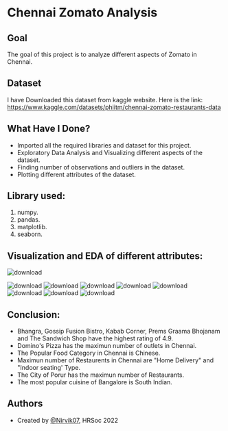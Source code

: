 
# Chennai Zomato Analysis


## Goal

The goal of this project is to analyze different aspects of Zomato in Chennai.
## Dataset
I have Downloaded this dataset from kaggle website. Here is the link: https://www.kaggle.com/datasets/phiitm/chennai-zomato-restaurants-data

## What Have I Done?

- Imported all the required libraries and dataset for this project.
- Exploratory Data Analysis and Visualizing different aspects of the dataset.
- Finding number of observations and outliers in the dataset.
- Plotting different attributes of the dataset.

## Library used:

1. numpy.
2. pandas.
3. matplotlib.
4. seaborn.
## Visualization and EDA of different attributes:


![download](https://user-images.githubusercontent.com/97960335/180169530-6705f926-03e7-4f2f-ac4b-ff3ef8910f7a.png)

![download](https://user-images.githubusercontent.com/97960335/180169565-0f28a9c6-45a2-4003-b792-7ad7c0c34810.png)
![download](https://user-images.githubusercontent.com/97960335/180169584-279350e1-8c55-4d3a-8322-f56c0c6677a6.png)
![download](https://user-images.githubusercontent.com/97960335/180169638-2289e617-705c-48a0-9343-01157bee0fb4.png)
![download](https://user-images.githubusercontent.com/97960335/180169657-fa4d6b4d-54d2-43ee-a67d-00f1b050dd4b.png)
![download](https://user-images.githubusercontent.com/97960335/180169672-f86b4574-2fb7-448b-93f0-afbc96e73778.png)
![download](https://user-images.githubusercontent.com/97960335/180169685-ff305d63-c9a9-4be3-873f-3f99352912a1.png)
![download](https://user-images.githubusercontent.com/97960335/180169699-2f423b91-1bcd-4ffc-9292-3c021ae238aa.png)
![download](https://user-images.githubusercontent.com/97960335/180169708-1fabb899-e1d1-4379-9f7b-afc62a2ed648.png)


## Conclusion:

- Bhangra, Gossip Fusion Bistro, Kabab Corner, Prems Graama Bhojanam and The Sandwich Shop have the highest rating of 4.9.
- Domino's Pizza has the maximun number of outlets in Chennai.
- The Popular Food Category in Chennai is Chinese.
- Maximun number of Restaurents in Chennai are "Home Delivery" and "Indoor seating' Type.
- The City of Porur has the maximun number of Restaurants.
- The most popular cuisine of Bangalore is South Indian.
## Authors

- Created by [@Nirvik07](https://github.com/Nirvik07), HRSoc 2022

